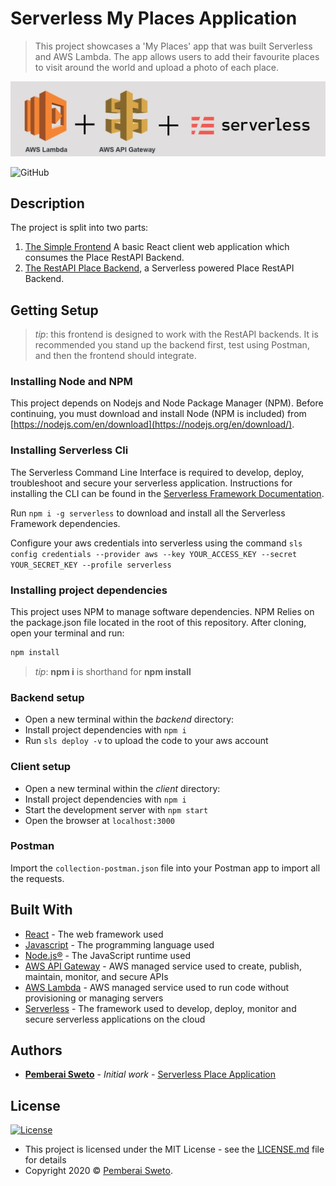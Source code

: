 # Serverless My Places Application

> This project showcases a 'My Places' app that was built Serverless and AWS Lambda. The app allows users to add their favourite places to visit around the world and upload a photo of each place.

![](aws-lambda-api-gateway-serverless.jpg)

![GitHub](https://img.shields.io/github/license/mashape/apistatus.svg)

## Description

The project is split into two parts:

1. [The Simple Frontend](/client) A basic React client web application which consumes the Place RestAPI Backend.
2. [The RestAPI Place Backend](/backend), a Serverless powered Place RestAPI Backend.

## Getting Setup

> _tip_: this frontend is designed to work with the RestAPI backends. It is recommended you stand up the backend first, test using Postman, and then the frontend should integrate.

### Installing Node and NPM

This project depends on Nodejs and Node Package Manager (NPM). Before continuing, you must download and install Node (NPM is included) from [https://nodejs.com/en/download](https://nodejs.org/en/download/).

### Installing Serverless Cli

The Serverless Command Line Interface is required to develop, deploy, troubleshoot and secure your serverless application. Instructions for installing the CLI can be found in the [Serverless Framework Documentation](https://www.serverless.com/framework/docs/).

Run `npm i -g serverless` to download and install all the Serverless Framework dependencies.

Configure your aws credentials into serverless using the command `sls config credentials --provider aws --key YOUR_ACCESS_KEY --secret YOUR_SECRET_KEY --profile serverless`

### Installing project dependencies

This project uses NPM to manage software dependencies. NPM Relies on the package.json file located in the root of this repository. After cloning, open your terminal and run:

```bash
npm install
```

> _tip_: **npm i** is shorthand for **npm install**

### Backend setup

- Open a new terminal within the _backend_ directory:
- Install project dependencies with `npm i`
- Run `sls deploy -v` to upload the code to your aws account

### Client setup

- Open a new terminal within the _client_ directory:
- Install project dependencies with `npm i`
- Start the development server with `npm start`
- Open the browser at `localhost:3000`

### Postman

Import the `collection-postman.json` file into your Postman app to import all the requests.

## Built With

- [React](https://reactjs.org/) - The web framework used
- [Javascript](https://en.wikipedia.org/wiki/JavaScript) - The programming language used
- [Node.js®](https://nodejs.org/) - The JavaScript runtime used
- [AWS API Gateway](https://aws.amazon.com/api-gateway/) - AWS managed service used to create, publish, maintain, monitor, and secure APIs
- [AWS Lambda](https://aws.amazon.com/lambda/) - AWS managed service used to run code without provisioning or managing servers
- [Serverless](https://www.serverless.com/) - The framework used to develop, deploy, monitor and secure serverless applications on the cloud

## Authors

- **[Pemberai Sweto](https://github.com/thepembeweb)** - _Initial work_ - [Serverless Place Application](https://github.com/thepembeweb/serverless-myplaces-app)

## License

[![License](http://img.shields.io/:license-mit-green.svg?style=flat-square)](http://badges.mit-license.org)

- This project is licensed under the MIT License - see the [LICENSE.md](LICENSE.md) file for details
- Copyright 2020 © [Pemberai Sweto](https://github.com/thepembeweb).

